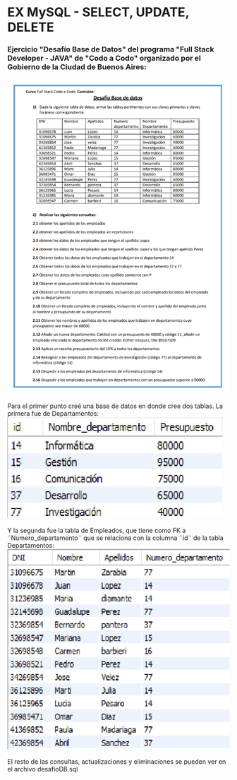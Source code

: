 # EX MySQL - SELECT, UPDATE, DELETE
### Ejercicio "Desafío Base de Datos" del programa "Full Stack Developer - JAVA" de "Codo a Codo" organizado por el Gobierno de la Ciudad de Buenos Aires:
![objetivo](img/objetivo.png?raw=true "objetivo.png")<br><br>
Para el primer punto creé una base de datos en donde cree dos tablas. La primera fue de Departamentos:<br>
![depto](img/depto_tabla.png?raw=true "depto_tabla.png")<br><br>
Y la segunda fue la tabla de Empleados, que tiene como FK a ¨Numero_departamento¨ que se relaciona con la columna ¨id¨ de la tabla Departamentos:<br>
![empleados](img/empleados_tabla.png?raw=true "empleados_tabla.png")<br><br>
El resto de las consultas, actualizaciones y eliminaciones se pueden ver en el archivo desafioDB.sql
